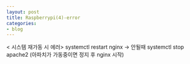```yaml
---
layout: post
title: Raspberrypi(4)-error
categories:
- blog
---
```


< 시스템 재가동 시 에러> 
 systemctl restart nginx -> 안될때 systemctl stop apache2   (아파치가 가동중이면 정지 후 nginx 시작)
